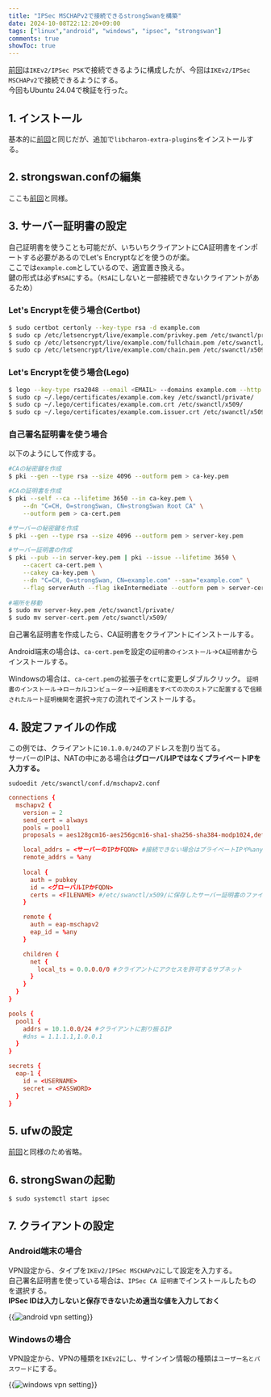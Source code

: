 ```yaml
---
title: "IPSec MSCHAPv2で接続できるstrongSwanを構築"
date: 2024-10-08T22:12:20+09:00
tags: ["linux","android", "windows", "ipsec", "strongswan"]
comments: true
showToc: true
---
```

[前回](/posts/20241006/android12-strongswan/)は`IKEv2/IPSec PSK`で接続できるように構成したが、今回は`IKEv2/IPSec MSCHAPv2`で接続できるようにする。  
今回もUbuntu 24.04で検証を行った。

## 1. インストール
基本的に[前回](/posts/20241006/android12-strongswan/#1-%E3%82%A4%E3%83%B3%E3%82%B9%E3%83%88%E3%83%BC%E3%83%AB)と同じだが、追加で`libcharon-extra-plugins`をインストールする。

## 2. strongswan.confの編集
ここも[前回](/posts/20241006/android12-strongswan/#2-strongswanconf%E3%81%AE%E7%B7%A8%E9%9B%86)と同様。

## 3. サーバー証明書の設定
自己証明書を使うことも可能だが、いちいちクライアントにCA証明書をインポートする必要があるのでLet's Encryptなどを使うのが楽。  
ここでは`example.com`としているので、適宜置き換える。   
鍵の形式は必ず`RSA`にする。（`RSA`にしないと一部接続できないクライアントがあるため）

### Let's Encryptを使う場合(Certbot)
```bash
$ sudo certbot certonly --key-type rsa -d example.com
$ sudo cp /etc/letsencrypt/live/example.com/privkey.pem /etc/swanctl/private/
$ sudo cp /etc/letsencrypt/live/example.com/fullchain.pem /etc/swanctl/x509/
$ sudo cp /etc/letsencrypt/live/example.com/chain.pem /etc/swanctl/x509ca/
```

### Let's Encryptを使う場合(Lego)
```bash
$ lego --key-type rsa2048 --email <EMAIL> --domains example.com --http run
$ sudo cp ~/.lego/certificates/example.com.key /etc/swanctl/private/
$ sudo cp ~/.lego/certificates/example.com.crt /etc/swanctl/x509/
$ sudo cp ~/.lego/certificates/example.com.issuer.crt /etc/swanctl/x509ca/
```

### 自己署名証明書を使う場合
以下のようにして作成する。
```bash
#CAの秘密鍵を作成
$ pki --gen --type rsa --size 4096 --outform pem > ca-key.pem

#CAの証明書を作成
$ pki --self --ca --lifetime 3650 --in ca-key.pem \
    --dn "C=CH, O=strongSwan, CN=strongSwan Root CA" \
    --outform pem > ca-cert.pem

#サーバーの秘密鍵を作成
$ pki --gen --type rsa --size 4096 --outform pem > server-key.pem

#サーバー証明書の作成
$ pki --pub --in server-key.pem | pki --issue --lifetime 3650 \
    --cacert ca-cert.pem \
    --cakey ca-key.pem \
    --dn "C=CH, O=strongSwan, CN=example.com" --san="example.com" \
    --flag serverAuth --flag ikeIntermediate --outform pem > server-cert.pem
    
#場所を移動
$ sudo mv server-key.pem /etc/swanctl/private/
$ sudo mv server-cert.pem /etc/swanctl/x509/
```

自己署名証明書を作成したら、CA証明書をクライアントにインストールする。

Android端末の場合は、`ca-cert.pem`を設定の`証明書のインストール`→`CA証明書`からインストールする。

Windowsの場合は、`ca-cert.pem`の拡張子を`crt`に変更しダブルクリック。
`証明書のインストール`→`ローカルコンピューター`→`証明書をすべての次のストアに配置する`で`信頼されたルート証明機関`を選択→`完了`の流れでインストールする。

## 4. 設定ファイルの作成
この例では、クライアントに`10.1.0.0/24`のアドレスを割り当てる。  
サーバーのIPは、NATの中にある場合は**グローバルIPではなくプライベートIPを入力する。**

`sudoedit /etc/swanctl/conf.d/mschapv2.conf`
```conf
connections {
  mschapv2 {
    version = 2
    send_cert = always
    pools = pool1
    proposals = aes128gcm16-aes256gcm16-sha1-sha256-sha384-modp1024,default #これがないとWindowsが接続できない

    local_addrs = <サーバーのIPかFQDN> #接続できない場合はプライベートIPや%anyを試す
    remote_addrs = %any	
    
    local {
      auth = pubkey
      id = <グローバルIPかFQDN>
      certs = <FILENAME> #/etc/swanctl/x509/に保存したサーバー証明書のファイル名
    }

    remote {
      auth = eap-mschapv2
      eap_id = %any
    }

    children {
      net {
        local_ts = 0.0.0.0/0 #クライアントにアクセスを許可するサブネット
      }
    }
  }
}

pools {
  pool1 {
    addrs = 10.1.0.0/24 #クライアントに割り振るIP
    #dns = 1.1.1.1,1.0.0.1
  }
}

secrets {
  eap-1 {
    id = <USERNAME>
    secret = <PASSWORD>
  }
}
```

## 5. ufwの設定
[前回](/posts/20241006/android12-strongswan/#4-ufw%E3%81%AE%E8%A8%AD%E5%AE%9A)と同様のため省略。

## 6. strongSwanの起動
```bash
$ sudo systemctl start ipsec
```

## 7. クライアントの設定
### Android端末の場合
VPN設定から、タイプを`IKEv2/IPSec MSCHAPv2`にして設定を入力する。  
自己署名証明書を使っている場合は、`IPSec CA 証明書`でインストールしたものを選択する。  
**IPSec IDは入力しないと保存できないため適当な値を入力しておく**

{{<img src="androidsettings.webp" alt="android vpn setting">}}

### Windowsの場合
VPN設定から、VPNの種類を`IKEv2`にし、サインイン情報の種類は`ユーザー名とパスワード`にする。

{{<img src="windowssettings.webp" alt="windows vpn setting">}}
